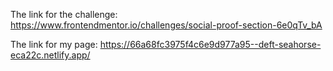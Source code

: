 The link for the challenge: https://www.frontendmentor.io/challenges/social-proof-section-6e0qTv_bA

The link for my page: https://66a68fc3975f4c6e9d977a95--deft-seahorse-eca22c.netlify.app/
